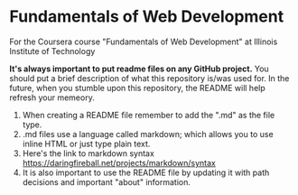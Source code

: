 # Fundamentals of Web Development
For the Coursera course "Fundamentals of Web Development" at Illinois Institute of Technology

**It's always important to put readme files on any GitHub project.**
You should put a brief description of what this repository is/was used for.
In the future, when you stumble upon this repository, the README will help refresh your memeory.

1. When creating a README file remember to add the ".md" as the file type.
2. .md files use a language called markdown; which allows you to use inline HTML or just type plain text.
3. Here's the link to markdown syntax https://daringfireball.net/projects/markdown/syntax
4. It is also important to use the README file by updating it with path decisions and important "about" information.

